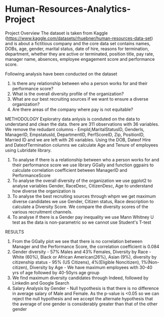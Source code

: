 # Human-Resources-Analytics-Project

Project Overview 
The dataset is taken from Kaggle (https://www.kaggle.com/datasets/rhuebner/human-resources-data-set) and is about a fictitious company and the core data set contains names, DOBs, age, gender, marital status, date of hire, 
reasons for termination, department, whether they are active or terminated, position title, pay rate, manager name, absences, employee engagement score and performance score.

Following analysis have been conducted on the dataset
1) Is there any relationship between who a person works for and their performance score?
2) What is the overall diversity profile of the organization?
3) What are our best recruiting sources if we want to ensure a diverse organization?
4) Are there areas of the company where pay is not equitable?

METHODOLOGY
Exploratry data anlysis is conduted on the data to understand and clean the data. there are 311 observations with 36 variables. We remove the redudant columns - EmpId,MaritalStatusID, GenderIs, ManagerID, EmpstatusId,
DepartmentID, PerfScoreID, Zip, PositionID, Married ID and we are left with 26 variables. Using the DOB, Dateof Hire and DateofTermination columns we calculate Age and Tenure of employees
using Lubridate library. 

1) To analyse if there is a relationship between who a person works for and their performance score we use library GGally and function ggpairs to calculate correlation
coefficient between ManagerID and PerformanceScore
2) To analyse the overall diversity of the organization we use ggplot2 to analyse variables Gender, RaceDesc, CitizenDesc, Age to understand how diverse the organization is
3) To analyse the best recruiting sources through whpm we get maximum diverse candidates we use Gender, Citizen status, Race description to calculate a Diversity Score. We compare the diversity scores of the various recruitment channels.
4) To analyse if there is a Gender pay inequality we use Mann Whitney U test as the data is non-parametric so we cannot use Student's T-test

RESULTS
1) From the GGally plot we see that there is no correlation between Manager and the Performance Score, the correlation coefficient is 0.084
2) Gender diversity - 57% Males and 43% Females, Diversity by Race - White (60%), Black or African American(26%), Asian (9%), diversity by citizenship status - 
95% (US Citizens), 4%(Eligible Noncitizen), 1%(Non-citizen), Diversity by Age - We have maximum employees with 30-40 yrs of age followed by 40-50yrs age group
3) We find maximum diversity candidates through Indeed, followed by Linkedin and Google Search
4) Salary Analysis by Gender - Null hypothesis is that there is no difference in average salary of Male and Female. As the p-value is <0.05 
so we can reject the null hypothesis and we accept the alternate hypothesis that the average of one gender is considerably greater than that of the other gender
